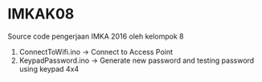 # IMKAK08

Source code pengerjaan IMKA 2016 oleh kelompok 8

1) ConnectToWifi.ino
    -> Connect to Access Point
2) KeypadPassword.ino
    -> Generate new password and testing password using keypad 4x4
